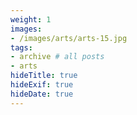 ```yaml
---
weight: 1
images:
- /images/arts/arts-15.jpg
tags:
- archive # all posts
- arts
hideTitle: true
hideExif: true
hideDate: true
---
```

